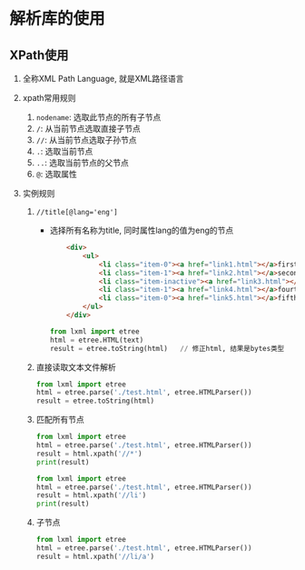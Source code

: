 # 解析库的使用

## XPath使用

1. 全称XML Path Language, 就是XML路径语言

2. xpath常用规则

   1. `nodename`: 选取此节点的所有子节点
   2. `/`: 从当前节点选取直接子节点
   3. `//`: 从当前节点选取子孙节点
   4. `.`: 选取当前节点
   5. `..`: 选取当前节点的父节点
   6. `@`: 选取属性

3. 实例规则

   1. `//title[@lang='eng']`

      * 选择所有名称为title, 同时属性lang的值为eng的节点

        ```html
            <div>
                <ul>
                    <li class="item-0"><a href="link1.html"></a>first item</li>
                    <li class="item-1"><a href="link2.html"></a>second item</li>
                    <li class="item-inactive"><a href="link3.html"></a>third item</li>
                    <li class="item-1"><a href="link4.html"></a>fourth item</li>
                    <li class="item-0"><a href="link5.html"></a>fifth item</li>
                </ul>  
            </div>
        ```

        ```python
        from lxml import etree
        html = etree.HTML(text)
        result = etree.toString(html)	// 修正html, 结果是bytes类型
        ```

   2. 直接读取文本文件解析

      ```python
      from lxml import etree
      html = etree.parse('./test.html', etree.HTMLParser())
      result = etree.toString(html)
      ```

   3. 匹配所有节点

      ```python
      from lxml import etree
      html = etree.parse('./test.html', etree.HTMLParser())
      result = html.xpath('//*')
      print(result)
      ```

      ```python
      from lxml import etree
      html = etree.parse('./test.html', etree.HTMLParser())
      result = html.xpath('//li')
      print(result)
      ```

   4. 子节点

      ```python
      from lxml import etree
      html = etree.parse('./test.html', etree.HTMLParser())
      result = html.xpath('//li/a')
      ```

      


